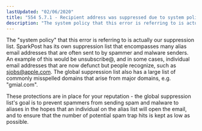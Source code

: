 ```yaml
---
lastUpdated: "02/06/2020"
title: "554 5.7.1 - Recipient address was suppressed due to system policy"
description: "The system policy that this error is referring to is actually our suppression list Spark Post has its own suppression list that encompasses many alias email addresses that are often sent to by spammer and malware senders An example of this would be unsubscribe and in some cases individual email..."
---
```


The "system policy" that this error is referring to is actually our suppression list. SparkPost has its own suppression list that encompasses many alias email addresses that are often sent to by spammer and malware senders. An example of this would be unsubscribe@, and in some cases, individual email addresses that are now defunct but people recognize, such as sjobs@apple.com. The global suppression list also has a large list of commonly misspelled domains that arise from major domains, e.g. "gmial.com".

These protections are in place for your reputation - the global suppression list's goal is to prevent spammers from sending spam and malware to aliases in the hopes that an individual on the alias list will open the email, and to ensure that the number of potential spam trap hits is kept as low as possible.
